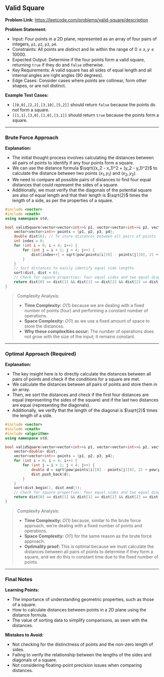 ## Valid Square

**Problem Link:** https://leetcode.com/problems/valid-square/description

**Problem Statement:**
- Input: Four points in a 2D plane, represented as an array of four pairs of integers, `p1`, `p2`, `p3`, `p4`.
- Constraints: All points are distinct and lie within the range of $0 \le x, y \le 10000$.
- Expected Output: Determine if the four points form a valid square, returning `true` if they do and `false` otherwise.
- Key Requirements: A valid square has all sides of equal length and all internal angles are right angles (90 degrees).
- Edge Cases: Consider cases where points are collinear, form other shapes, or are not distinct.

**Example Test Cases:**
- `[[0,0],[2,2],[3,10],[5,2]]` should return `false` because the points do not form a square.
- `[[1,1],[3,0],[1,0],[3,1]]` should return `true` because the points form a square.

---

### Brute Force Approach

**Explanation:**
- The initial thought process involves calculating the distances between all pairs of points to identify if any four points form a square.
- We can use the distance formula $\sqrt{(x_2 - x_1)^2 + (y_2 - y_1)^2}$ to calculate the distance between two points $(x_1, y_1)$ and $(x_2, y_2)$.
- We need to compare all possible pairs of distances to find four equal distances that could represent the sides of a square.
- Additionally, we must verify that the diagonals of the potential square are also of equal length and that their length is $\sqrt{2}$ times the length of a side, as per the properties of a square.

```cpp
#include <vector>
#include <cmath>
using namespace std;

bool validSquare(vector<vector<int>>& p1, vector<vector<int>>& p2, vector<vector<int>>& p3, vector<vector<int>>& p4) {
    vector<vector<int>> points = {p1, p2, p3, p4};
    double dist[6]; // To store distances between all pairs of points
    int index = 0;
    for (int i = 0; i < 4; i++) {
        for (int j = i + 1; j < 4; j++) {
            dist[index++] = sqrt(pow(points[i][0] - points[j][0], 2) + pow(points[i][1] - points[j][1], 2));
        }
    }
    // Sort distances to easily identify equal side lengths
    sort(dist, dist + 6);
    // Check for square properties: four equal sides and two equal diagonals
    return dist[0] == dist[1] && dist[1] == dist[2] && dist[2] == dist[3] && dist[4] == dist[5] && dist[0] != 0 && dist[4] == sqrt(2) * dist[0];
}
```

> Complexity Analysis:
> - **Time Complexity:** $O(1)$ because we are dealing with a fixed number of points (four) and performing a constant number of operations.
> - **Space Complexity:** $O(1)$ as we use a fixed amount of space to store the distances.
> - **Why these complexities occur:** The number of operations does not grow with the size of the input; it remains constant.

---

### Optimal Approach (Required)

**Explanation:**
- The key insight here is to directly calculate the distances between all pairs of points and check if the conditions for a square are met.
- We calculate the distances between all pairs of points and store them in an array.
- Then, we sort the distances and check if the first four distances are equal (representing the sides of the square) and if the last two distances are equal (representing the diagonals).
- Additionally, we verify that the length of the diagonal is $\sqrt{2}$ times the length of a side.

```cpp
#include <vector>
#include <cmath>
#include <algorithm>
using namespace std;

bool validSquare(vector<vector<int>>& p1, vector<vector<int>>& p2, vector<vector<int>>& p3, vector<vector<int>>& p4) {
    vector<double> dist;
    vector<vector<int>> points = {p1, p2, p3, p4};
    for (int i = 0; i < 4; i++) {
        for (int j = i + 1; j < 4; j++) {
            double d = sqrt(pow(points[i][0] - points[j][0], 2) + pow(points[i][1] - points[j][1], 2));
            dist.push_back(d);
        }
    }
    sort(dist.begin(), dist.end());
    // Check for square properties: four equal sides and two equal diagonals
    return dist[0] == dist[1] && dist[1] == dist[2] && dist[2] == dist[3] && dist[4] == dist[5] && dist[0] != 0 && abs(dist[4] - sqrt(2) * dist[0]) < 1e-7;
}
```

> Complexity Analysis:
> - **Time Complexity:** $O(1)$ because, similar to the brute force approach, we're dealing with a fixed number of points and operations.
> - **Space Complexity:** $O(1)$ for the same reason as the brute force approach.
> - **Optimality proof:** This is optimal because we must calculate the distances between all pairs of points to determine if they form a square, and we do this in constant time due to the fixed number of points.

---

### Final Notes

**Learning Points:**
- The importance of understanding geometric properties, such as those of a square.
- How to calculate distances between points in a 2D plane using the distance formula.
- The value of sorting data to simplify comparisons, as seen with the distances.

**Mistakes to Avoid:**
- Not checking for the distinctness of points and the non-zero length of sides.
- Failing to verify the relationship between the lengths of the sides and diagonals of a square.
- Not considering floating-point precision issues when comparing distances.